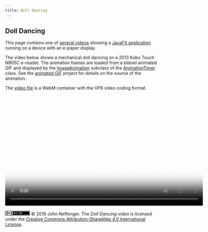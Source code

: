 ```yaml
---
title: Doll Dancing
---
```


## Doll Dancing

This page contains one of [several videos](index.html) showing a [JavaFX application](https://github.com/jgneff/epd-javafx) running on a device with an e-paper display.

The video below shows a mechanical doll dancing on a 2013 Kobo Touch N905C e-reader. The animation frames are loaded from a bilevel animated GIF and displayed by the [ImageAnimation](https://github.com/jgneff/epd-javafx/blob/master/src/org/status6/epd/javafx/ImageAnimation.java) subclass of the [AnimationTimer](https://openjfx.io/javadoc/12/javafx.graphics/javafx/animation/AnimationTimer.html) class. See the [animated GIF](https://github.com/jgneff/gif-doll) project for details on the source of the animation.

The [video file](videos/doll-2019-03-30.webm "Download") is a WebM container with the VP9 video coding format.

<video src="videos/doll-2019-03-30.webm" poster="images/doll-2019-03-30-360.png" width="640" height="360" controls>
<p><em>To watch the video here, your browser must support the WebM format with VP9 encoding.</em></p>
</video>

[![CC BY-SA 4.0](images/by-sa.png)](http://creativecommons.org/licenses/by-sa/4.0/) © 2019 John Neffenger. The *Doll Dancing* video is licensed under the [Creative Commons Attribution-ShareAlike 4.0 International License](http://creativecommons.org/licenses/by-sa/4.0/).
